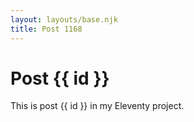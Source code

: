 ```yaml
---
layout: layouts/base.njk
title: Post 1168
---
```


# Post {{ id }}

This is post {{ id }} in my Eleventy project.
